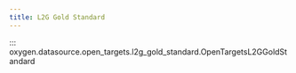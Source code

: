 ```yaml
---
title: L2G Gold Standard
---
```


::: oxygen.datasource.open_targets.l2g_gold_standard.OpenTargetsL2GGoldStandard
